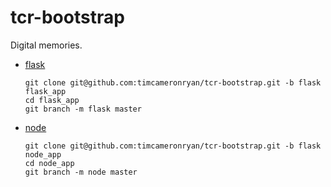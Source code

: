 # tcr-bootstrap

Digital memories.

   * [flask](https://github.com/timcameronryan/tcr-bootstrap/tree/flask)
    
         git clone git@github.com:timcameronryan/tcr-bootstrap.git -b flask flask_app
         cd flask_app
         git branch -m flask master

   * [node](https://github.com/timcameronryan/tcr-bootstrap/tree/node)
    
         git clone git@github.com:timcameronryan/tcr-bootstrap.git -b flask node_app
         cd node_app
         git branch -m node master

